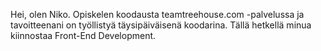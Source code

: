 Hei, olen Niko. Opiskelen koodausta teamtreehouse.com -palvelussa ja tavoitteenani on työllistyä täysipäiväisenä koodarina.
Tällä hetkellä minua kiinnostaa Front-End Development.
